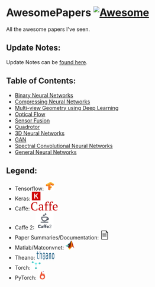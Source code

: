# AwesomePapers [![Awesome](https://cdn.rawgit.com/sindresorhus/awesome/d7305f38d29fed78fa85652e3a63e154dd8e8829/media/badge.svg)](https://github.com/sindresorhus/awesome)

All the awesome papers I've seen.

## Update Notes:
Update Notes can be [found here](MDFiles/UpdateNotes.md).

## Table of Contents:
- [Binary Neural Networks](MDFiles/BNN.md)
- [Compressing Neural Networks](MDFiles/CompressingNN.md)
- [Multi-view Geometry using Deep Learning](MDFiles/GeometricDL.md)
- [Optical Flow](MDFiles/OpticalFlow.md)
- [Sensor Fusion](MDFiles/SensorFusion.md) 
- [Quadrotor](MDFiles/Quadrotor.md)
- [3D Neural Networks](MDFiles/3DCNN.md) 
- [GAN](MDFiles/GAN.md)
- [Spectral Convolutional Neural Networks](MDFiles/SpectralCNN.md)
- [General Neural Networks](MDFiles/GenCNN.md)

## Legend:
- Tensorflow: [<img src="README/images/logo/tf.jpg" width="24" height="24" />]()
- Keras: [<img src="README/images/logo/Keras_Logo.jpg" width="24" height="24" />]()
- Caffe: [<img src="README/images/logo/caffe-logo.png" width="72" height="24" />]()
- Caffe 2: [<img src="README/images/logo/caffe2-logo.png" width="48" height="48" />]()
- Paper Summaries/Documentation: [<img src="README/images/logo/document.png" width="24" height="24" />]()
- Matlab/Matconvnet: [<img src="README/images/logo/matlab-Logo.png" width="24" height="24" />]()
- Theano: [<img src="README/images/logo/theano.svg" width="48" height="24" />]()
- Torch: [<img src="README/images/logo/torch.png" width="24" height="24" />]()
- PyTorch: [<img src="README/images/logo/pytorch.jpg" width="24" height="24" />]()
